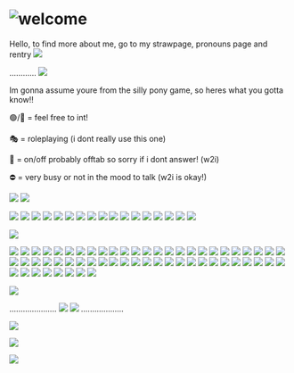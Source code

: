 # ![welcome](https://dl.glitter-graphics.com/pub/1694/1694466sa96a1sr3b.png)

Hello, to find more about me, go to my strawpage, pronouns page and rentry
![](https://64.media.tumblr.com/be7afb7168ecc219bf552f80ce0eba76/ee643efaa86f6169-5b/s75x75_c1/efb0d77f9c298eec158dec6a720ba83e7b99184b.gifv)



............
![](https://64.media.tumblr.com/972b494fff1b675e01d61434b53e31c7/e8ca1c81101a018c-be/s500x750/c110766f71d9e16684ab2e22cedf366da9e50993.gifv)


Im gonna assume youre from the silly pony game, so heres what you gotta know!!


🟢/💬 = feel free to int!

🎭 = roleplaying (i dont really use this one)

🌙 = on/off probably offtab so sorry if i dont answer! (w2i)

⛔ = very busy or not in the mood to talk (w2i is okay!)

![](https://64.media.tumblr.com/3837f81efb037b78d5f3b83136abd9ff/a2b9a9b92798b874-24/s400x600/0c9e64c94fb660d3ef32326e9c1a891cab720857.pnj)
![](https://64.media.tumblr.com/3837f81efb037b78d5f3b83136abd9ff/a2b9a9b92798b874-24/s400x600/0c9e64c94fb660d3ef32326e9c1a891cab720857.pnj)

![](https://adriansblinkiecollection.neocities.org/e65.gif)
![](https://blinkies.cafe/b/display/0072-lesbian.gif)
![](https://adriansblinkiecollection.neocities.org/e18.gif)
![](https://blinkies.cafe/b/display/0147-kirbywalk.gif)
![](https://adriansblinkiecollection.neocities.org/c43.gif)
![](https://adriansblinkiecollection.neocities.org/e116.gif)
![](https://adriansblinkiecollection.neocities.org/g95.gif)
![](https://64.media.tumblr.com/c0a83d4d7afd2bd83d57627f365559e7/dfbbd8c7c0b3410c-06/s250x400/9d578be0d366de8294ed7fa83b9a7eced07a6e5f.gifv)
![](https://64.media.tumblr.com/d052f12df7b2c97ce7082963a14439da/ce17caec7da4804e-f1/s250x400/83d6e260df7f3d9b23f89c39ccc6ff14cc5bb44b.gifv)
![](https://64.media.tumblr.com/6a00d4d9960b3f98830875ba87c1a466/c1af6f30d71a7f85-d9/s250x400/51ab1abc8ceb61180ae97616e01b765133112299.gifv)
![](https://64.media.tumblr.com/a023820c7f68063c3199c30df44f5821/b035b516dc88dd13-cf/s250x400/4fd16eacdbf55fb3f3b4f6017eaf56b48379724c.gifv)
![](https://64.media.tumblr.com/9e10211afd294224b4678952aafeb485/f01b417193c36424-07/s250x400/e1b515f000a0c9859c72f26e1786b51255262914.gifv)
![](https://64.media.tumblr.com/c37e985fa185c43df56a7ba066fb95e3/aafc9de618d36345-1f/s250x400/aae3f1e7094390cd9eec812100de2ed9dca464a5.gifv)
![](https://64.media.tumblr.com/7288c929848491a37af56f346c854981/b035b516dc88dd13-69/s250x400/a1b2a3e71eafbf43eab28135a077fc94af871de5.gifv)
![](https://adriansblinkiecollection.neocities.org/q26.gif)
![](https://64.media.tumblr.com/130bd308ff74a1e396c157397703190a/18d045b35d179237-62/s250x400/c327ea38c802270865bd3ecaa6d077cf1152a0db.gifv)
![](https://64.media.tumblr.com/b6a15d089664e7a51387a8d685d715ad/c6ef24c8ad0a6993-ba/s250x400/628e0d3f6f092708d65446855302efd9af25b026.gifv)

![](https://64.media.tumblr.com/bfc11316bc885d46d0ed19b06986b0b7/8f3b966c768a7a38-47/s400x600/6da1489adcc8d60b30902abeaea9039799dbf392.gifv)

![](https://adriansblinkiecollection.neocities.org/stamps/d16.jpeg)
![](https://adriansblinkiecollection.neocities.org/stamps/e24.png)
![](https://adriansblinkiecollection.neocities.org/stamps/k14.png)
![](https://images-wixmp-ed30a86b8c4ca887773594c2.wixmp.com/f/2ac032f6-2bc1-4f4e-9e44-292f5c75c605/dcf0p23-41743c83-4ee8-41b2-bcf4-3b37db514d0d.gif?token=eyJ0eXAiOiJKV1QiLCJhbGciOiJIUzI1NiJ9.eyJzdWIiOiJ1cm46YXBwOjdlMGQxODg5ODIyNjQzNzNhNWYwZDQxNWVhMGQyNmUwIiwiaXNzIjoidXJuOmFwcDo3ZTBkMTg4OTgyMjY0MzczYTVmMGQ0MTVlYTBkMjZlMCIsIm9iaiI6W1t7InBhdGgiOiJcL2ZcLzJhYzAzMmY2LTJiYzEtNGY0ZS05ZTQ0LTI5MmY1Yzc1YzYwNVwvZGNmMHAyMy00MTc0M2M4My00ZWU4LTQxYjItYmNmNC0zYjM3ZGI1MTRkMGQuZ2lmIn1dXSwiYXVkIjpbInVybjpzZXJ2aWNlOmZpbGUuZG93bmxvYWQiXX0.CB5BjM00i6SJtN0twlQbAMUF9oQdnMw9nhCPedzSEkg)
![](https://64.media.tumblr.com/72c1fd28781793d7af1e73939a79580f/50d5b7bb366d6781-65/s100x200/748f50982861ce7f6812201c986ebfc118050c8e.gifv)
![](https://images-wixmp-ed30a86b8c4ca887773594c2.wixmp.com/f/8fe17bd5-b71b-4336-9164-5d4f4ce21fda/dd5dg3w-d7233ba7-7e08-43c6-851f-6404a7cf2a30.png)
![](https://images-wixmp-ed30a86b8c4ca887773594c2.wixmp.com/f/6ccb04b3-0601-4682-844e-a786d44117d4/dayx1p5-d0e84937-c802-4128-87d8-51320116ad25.gif?token=eyJ0eXAiOiJKV1QiLCJhbGciOiJIUzI1NiJ9.eyJzdWIiOiJ1cm46YXBwOjdlMGQxODg5ODIyNjQzNzNhNWYwZDQxNWVhMGQyNmUwIiwiaXNzIjoidXJuOmFwcDo3ZTBkMTg4OTgyMjY0MzczYTVmMGQ0MTVlYTBkMjZlMCIsIm9iaiI6W1t7InBhdGgiOiJcL2ZcLzZjY2IwNGIzLTA2MDEtNDY4Mi04NDRlLWE3ODZkNDQxMTdkNFwvZGF5eDFwNS1kMGU4NDkzNy1jODAyLTQxMjgtODdkOC01MTMyMDExNmFkMjUuZ2lmIn1dXSwiYXVkIjpbInVybjpzZXJ2aWNlOmZpbGUuZG93bmxvYWQiXX0.OELGMO7rfVvr78xIGWvQ8dhHlOFzQ1GCi0N3mpJnF48)
![](https://adriansblinkiecollection.neocities.org/stamps/b39.png)
![](https://64.media.tumblr.com/c1309a5c9d7217592443a8172d2a1984/e4f8c035f1add387-64/s250x400/fb360625822adeb893420b5cb1245038fe6dfa59.pnj)
![](https://64.media.tumblr.com/0b5c6dc0ad41122d1868b027bbb1e207/d9a59b71a0818c17-29/s100x200/40b4236f799ae86ae05b780da324aa98770be2e6.gifv)
![](https://64.media.tumblr.com/4b3274bae24ad6c6a5cc48032a9b64d8/43eec9284af629ad-8c/s250x400/7c54625f95cb1e99a792e2269d81909b5d29d251.gifv)
![](https://64.media.tumblr.com/3aa6dfaa0d0bc6e0d48c9a7d6f30c216/abb353c3a2fae4c6-14/s100x200/3363b52b1303e85cd122fe9c10759630c5db40d0.gifv)
![](https://64.media.tumblr.com/7c9c76532223553632a4a419ca5f64d6/392e421b024fad25-65/s100x200/0b5c2d9125a1983d71b944aae90e95fe8c935542.gifv)
![](https://64.media.tumblr.com/2c551c10dc1d6f691f62068e2d0cd9b0/392e421b024fad25-b3/s100x200/df75802e094bfe13d1d25b9b1dfa193dcb89a380.webp)
![](https://64.media.tumblr.com/b358d8a0b0907ef39ebac6d5cc8b1dd3/f039ef2d6128f488-f2/s100x200/50407993e899700a7d97c5a63cd1c50f5209a409.gifv)
![](https://64.media.tumblr.com/6dc6cec4b420372368c4340ab0fb69df/291b57fc1bf1e0d5-58/s100x200/64676e36986d82a6bedb38d089aca1f658dca03f.gifv)
![](https://64.media.tumblr.com/3be91c01bfb2af2556021ce0455a1293/2b6109a88798b692-89/s100x200/60815299e968b0a939339216c53c69b1e31aaabf.gifv)
![](https://64.media.tumblr.com/31044f6ec78caa03f8cf8acef739cba7/21317507f7352712-33/s100x200/55868b5d5d9263527feff75bb1ba0e9b0cd57610.gifv)
![](https://64.media.tumblr.com/603280bb25174fe4ab92aa165ef7d0a8/321aa268678c99b9-ff/s100x200/d28fa8f73c9bd03444110b6b310f5a53cc2bd5eb.gifv)
![](https://64.media.tumblr.com/cca4302f94ebe0acc592f1baf7e8261b/ba16d020129a2a85-e6/s100x200/c73a0086df8338766d56cc0b280698114a87cca7.gifv)
![](https://64.media.tumblr.com/bac269c5e49143f425071d1b2a6e5caf/3347c16333dd2347-d7/s100x200/be86ffa412df7f63a7163f505e9e3293b11c1fed.gifv)
![](https://64.media.tumblr.com/3aac704903cd4055bd5cd8f8c8965564/4b36786e9171ecec-31/s100x200/b8c1a64ebc320b05d066f4dbd87fce4024502ed7.webp)
![](https://64.media.tumblr.com/415a91922a05049016d58a7106404970/c80e07d9272333a9-39/s100x200/b3b42241c05ed280c919bf425b91a6a2fbf008b2.pnj)
![](https://64.media.tumblr.com/22bc5c2da70c86b3ef09e00525cd8911/1236a896e868270f-bb/s100x200/462beb648829a74bc37d27e4a121ad10703bc95a.pnj)
![](https://images-wixmp-ed30a86b8c4ca887773594c2.wixmp.com/f/8fe17bd5-b71b-4336-9164-5d4f4ce21fda/dd5dg3w-d7233ba7-7e08-43c6-851f-6404a7cf2a30.png?token=eyJ0eXAiOiJKV1QiLCJhbGciOiJIUzI1NiJ9.eyJzdWIiOiJ1cm46YXBwOjdlMGQxODg5ODIyNjQzNzNhNWYwZDQxNWVhMGQyNmUwIiwiaXNzIjoidXJuOmFwcDo3ZTBkMTg4OTgyMjY0MzczYTVmMGQ0MTVlYTBkMjZlMCIsIm9iaiI6W1t7InBhdGgiOiJcL2ZcLzhmZTE3YmQ1LWI3MWItNDMzNi05MTY0LTVkNGY0Y2UyMWZkYVwvZGQ1ZGczdy1kNzIzM2JhNy03ZTA4LTQzYzYtODUxZi02NDA0YTdjZjJhMzAucG5nIn1dXSwiYXVkIjpbInVybjpzZXJ2aWNlOmZpbGUuZG93bmxvYWQiXX0.FEL2KCbhfNeBXB3oQoaw9yjvBWTK8852W6HPwo9EyTg)
![](https://images-wixmp-ed30a86b8c4ca887773594c2.wixmp.com/f/d15424eb-77eb-45ee-a88d-082f196b1d0a/ddb0ray-7dc12824-1c64-4f48-b92a-69205df9a507.png/v1/fill/w_99,h_57,q_80,strp/mordetwi_stamp_by_sunriseazzurra2004_ddb0ray-fullview.jpg?token=eyJ0eXAiOiJKV1QiLCJhbGciOiJIUzI1NiJ9.eyJzdWIiOiJ1cm46YXBwOjdlMGQxODg5ODIyNjQzNzNhNWYwZDQxNWVhMGQyNmUwIiwiaXNzIjoidXJuOmFwcDo3ZTBkMTg4OTgyMjY0MzczYTVmMGQ0MTVlYTBkMjZlMCIsIm9iaiI6W1t7ImhlaWdodCI6Ijw9NTciLCJwYXRoIjoiXC9mXC9kMTU0MjRlYi03N2ViLTQ1ZWUtYTg4ZC0wODJmMTk2YjFkMGFcL2RkYjByYXktN2RjMTI4MjQtMWM2NC00ZjQ4LWI5MmEtNjkyMDVkZjlhNTA3LnBuZyIsIndpZHRoIjoiPD05OSJ9XV0sImF1ZCI6WyJ1cm46c2VydmljZTppbWFnZS5vcGVyYXRpb25zIl19.NUf4jfMr6JUuKeCrQPtfqXQwR38_mB8bn7zG-aIz-Ac)
![](https://images-wixmp-ed30a86b8c4ca887773594c2.wixmp.com/f/beb8366b-3d76-4aa1-b644-3a835b72faeb/dvdr40-d7466ef4-15b3-4ed4-9a0f-b7c9f1803167.gif?token=eyJ0eXAiOiJKV1QiLCJhbGciOiJIUzI1NiJ9.eyJzdWIiOiJ1cm46YXBwOjdlMGQxODg5ODIyNjQzNzNhNWYwZDQxNWVhMGQyNmUwIiwiaXNzIjoidXJuOmFwcDo3ZTBkMTg4OTgyMjY0MzczYTVmMGQ0MTVlYTBkMjZlMCIsIm9iaiI6W1t7InBhdGgiOiJcL2ZcL2JlYjgzNjZiLTNkNzYtNGFhMS1iNjQ0LTNhODM1YjcyZmFlYlwvZHZkcjQwLWQ3NDY2ZWY0LTE1YjMtNGVkNC05YTBmLWI3YzlmMTgwMzE2Ny5naWYifV1dLCJhdWQiOlsidXJuOnNlcnZpY2U6ZmlsZS5kb3dubG9hZCJdfQ.xSUrwKdiQg_tDlIKkJWcVdMi5PRgnJw4hdmcug17M5k)
![](https://images-wixmp-ed30a86b8c4ca887773594c2.wixmp.com/f/eaf97c27-be73-41eb-a7c8-50d5bef18801/dc1vsfw-d5bd5b7e-9c94-494b-9351-a86b3f9391cc.gif?token=eyJ0eXAiOiJKV1QiLCJhbGciOiJIUzI1NiJ9.eyJzdWIiOiJ1cm46YXBwOjdlMGQxODg5ODIyNjQzNzNhNWYwZDQxNWVhMGQyNmUwIiwiaXNzIjoidXJuOmFwcDo3ZTBkMTg4OTgyMjY0MzczYTVmMGQ0MTVlYTBkMjZlMCIsIm9iaiI6W1t7InBhdGgiOiJcL2ZcL2VhZjk3YzI3LWJlNzMtNDFlYi1hN2M4LTUwZDViZWYxODgwMVwvZGMxdnNmdy1kNWJkNWI3ZS05Yzk0LTQ5NGItOTM1MS1hODZiM2Y5MzkxY2MuZ2lmIn1dXSwiYXVkIjpbInVybjpzZXJ2aWNlOmZpbGUuZG93bmxvYWQiXX0.6GwrxMDUN6L25bR0r0lmr2GfNfiLOCInhUCrEIZ-79Y)
![](https://images-wixmp-ed30a86b8c4ca887773594c2.wixmp.com/f/373cc955-d4e0-426f-a2b0-7d83603dbdfc/d7iy2pi-ecd20347-1dc6-4aed-b15d-b534afda431e.gif?token=eyJ0eXAiOiJKV1QiLCJhbGciOiJIUzI1NiJ9.eyJzdWIiOiJ1cm46YXBwOjdlMGQxODg5ODIyNjQzNzNhNWYwZDQxNWVhMGQyNmUwIiwiaXNzIjoidXJuOmFwcDo3ZTBkMTg4OTgyMjY0MzczYTVmMGQ0MTVlYTBkMjZlMCIsIm9iaiI6W1t7InBhdGgiOiJcL2ZcLzM3M2NjOTU1LWQ0ZTAtNDI2Zi1hMmIwLTdkODM2MDNkYmRmY1wvZDdpeTJwaS1lY2QyMDM0Ny0xZGM2LTRhZWQtYjE1ZC1iNTM0YWZkYTQzMWUuZ2lmIn1dXSwiYXVkIjpbInVybjpzZXJ2aWNlOmZpbGUuZG93bmxvYWQiXX0.wyx-eIzLquzaBMy8Ai-xKWJxQJjDjVqwYCm0rKI1T6A)
![](https://images-wixmp-ed30a86b8c4ca887773594c2.wixmp.com/f/b0c59a3e-7ba7-4480-9453-0057521ff69d/daf76x3-f74e884d-5779-4c43-bab1-e5478c528a5c.gif?token=eyJ0eXAiOiJKV1QiLCJhbGciOiJIUzI1NiJ9.eyJzdWIiOiJ1cm46YXBwOjdlMGQxODg5ODIyNjQzNzNhNWYwZDQxNWVhMGQyNmUwIiwiaXNzIjoidXJuOmFwcDo3ZTBkMTg4OTgyMjY0MzczYTVmMGQ0MTVlYTBkMjZlMCIsIm9iaiI6W1t7InBhdGgiOiJcL2ZcL2IwYzU5YTNlLTdiYTctNDQ4MC05NDUzLTAwNTc1MjFmZjY5ZFwvZGFmNzZ4My1mNzRlODg0ZC01Nzc5LTRjNDMtYmFiMS1lNTQ3OGM1MjhhNWMuZ2lmIn1dXSwiYXVkIjpbInVybjpzZXJ2aWNlOmZpbGUuZG93bmxvYWQiXX0.1Vq5yVzGFzxg8qOvWSNLdGD6z3jXMNZsZmJ8UclfgGY)
![](https://64.media.tumblr.com/8339ca0a36c1c41b2962d8b93f7f61da/23d8a71db322afa7-28/s250x400/59b06b7faec1278e4e2581d406a7bb875ccf32df.pnj)
![](https://64.media.tumblr.com/f7a17f59e95eb7fcd017593b883dcc1e/473928ea48888009-ea/s100x200/ff67e135948c4e932682f378eb8db205fde53b4d.gifv)
![](https://64.media.tumblr.com/5b6a0ba05ddcc60fe5c3b405c9798690/99b03e9f0218f144-f2/s250x400/f69663f5d0c598a3c979a78787a48d18e9ffafe8.gifv)
![](https://64.media.tumblr.com/6399e6fcdf1c1a35a3f7d14c6675221a/3c7512c789785a26-4c/s100x200/f7f63ca9b470f5946925900cd479540a3871a5eb.pnj)
![](https://64.media.tumblr.com/3702449b1bebf08f4f43dc67c255833a/7b7bd9d7866896fe-50/s100x200/321d2f6e610a2b8079ba4dcc5596adc2d6ccfa62.webp)
![](https://64.media.tumblr.com/30182fc7b3be903fb31139d361ecd24a/0d9c08ed8003adc6-14/s100x200/f384cfa44dfd5d4de2914c510c8143d663cab123.webp)
![](https://64.media.tumblr.com/e4259b6f72909840c32ac8e56528a8ff/6c0f91c1af4ee0a2-9d/s100x200/6c7d13d9e57c312cef5d0151aec54a999c87279a.pnj)
![](https://64.media.tumblr.com/246e39c2dfae1cb369873728bca0b77a/faa09d870acece93-69/s100x200/f39c519fb01578ab2b338ce06c88b0e5ed109742.gifv)
![](https://64.media.tumblr.com/97146a16a29cf747ec59ad8360baa146/3dfccb258893cb2f-54/s100x200/daaacc0e4a288a19829f2a199120928671b3d471.pnj)
![](https://64.media.tumblr.com/5b0422bce72a8b873b1e57cd26143d87/22f12c80d6958c3d-41/s100x200/74eadd72480a27f0595b0fcc5edf9dca425feb06.gifv)
![](https://64.media.tumblr.com/c182e38d61c05d88cae42f314011eb56/b85abb62f5d40bba-89/s100x200/9e75d5721f3bfc248e6d873a29722c14a2119a42.jpg)
![](https://64.media.tumblr.com/e70040f770c0234679d3f0fcce82b106/1fa4cd48d5a04dea-dc/s100x200/03f80055f1253b3b607c488e99cbda7c2b9797e9.pnj)
![](https://64.media.tumblr.com/317b54a75dd2cf8fee5c13ffe5312229/2d56f1efd74cb9ec-d7/s100x200/9048909ceafcbb5505d54a1b301ea495c76729fb.gifv)
![](https://64.media.tumblr.com/42de60c25ac905b544267f25504516f6/2d56f1efd74cb9ec-07/s100x200/2cc696ebb8eee727a6a1a9536f2b17c906dbc779.gifv)
![](https://64.media.tumblr.com/6aacad0b8990922153e6452ac44bb468/2d56f1efd74cb9ec-e6/s100x200/cfded41f9bbadf2274024c356c42309ebfde9760.gifv)
![](https://64.media.tumblr.com/2f8430e5047c4d838c1df304b973fb09/aaf617bf71cc7ba7-64/s100x200/1e515d8b6bf97373d8ee5fe662aa8f9f7d6d8dd1.gifv)
![](https://64.media.tumblr.com/d0e1b533d82741c2f0aece19d22705fb/c60c4778a7405a12-6a/s100x200/d7b397f5b7020b79de9c17366fd8061dc510b83d.pnj)
![](https://64.media.tumblr.com/f93bcc7e04a248c046bb511f267f920d/ac66b342cd5f9864-c9/s100x200/8450b8fc1ddb37f7f4750ab785fe26467e23444f.gifv)
![](https://64.media.tumblr.com/d55d0b81f65eebaba4b9257034abc3aa/0aa2484a660c5771-c0/s250x400/263e428f360c434fc3e71c736a01c4f3c3069cbd.pnj)
![](https://64.media.tumblr.com/c0bc053497b6d2cdacf72607710c1e0c/0a314c1722fc4072-59/s100x200/aa6877408a07b3006e9993c626430f1fbea2343e.gifv)
![](https://64.media.tumblr.com/dce471c9a1edad3ebaec3d9acdc4e959/0a314c1722fc4072-af/s100x200/26f53e3596ba3ff924cb92b115d7da75232b62e1.gifv)
![](https://64.media.tumblr.com/4c0c0fd3ec6f2af9a627c1a94e799113/ec8f693b87536b40-ff/s100x200/d898d958c05485f99d1741a9558c06ddee9757ba.gifv)
![](https://64.media.tumblr.com/350f1ef0a2606ea6c8210974e8135e34/3c7512c789785a26-99/s100x200/ee7b1fb477672683a8e87bcb7d81a7750a8414a0.pnj)
![](https://64.media.tumblr.com/a8005009908fe11ec7e3719a8c7ad9c0/6f072ea04e7b6c72-72/s100x200/74e388ab76e58e3220239ac9df751f21e47ccc8a.pnj)
![](https://64.media.tumblr.com/3be91c01bfb2af2556021ce0455a1293/2b6109a88798b692-89/s100x200/60815299e968b0a939339216c53c69b1e31aaabf.gifv)
![](https://64.media.tumblr.com/3784b47c5d80fcff3ac3651f23f0896e/abb353c3a2fae4c6-34/s100x200/d72fcea1131f93f83ac54bd5e459de75f8d3f5b4.webp)
![](https://64.media.tumblr.com/de519afce99e1d8b04c1c4f880715ee4/6ad3a0c9732904b2-75/s250x400/07921c1df55e4de58a671df04adece8bdf4d1623.gifv)
![](https://64.media.tumblr.com/42fd87191039c76e06f0d669f2e1589e/e1764aaf97ff8d81-10/s250x400/28c3088a64e41e3ea4acff272b423f85744b0b24.pnj)

![](https://64.media.tumblr.com/31ef9de3e391453c74c0a168a38875b2/035ee49e290f7e20-2e/s400x600/1d56439010ed736df5adfcfc6759186c2adf1836.gifv)

.....................
![](https://64.media.tumblr.com/b3c387650d8c66e62d87eaaadc502073/21317507f7352712-90/s100x200/0e66996acce2e367ddb860482501bddb56e7f263.webp)
![](https://64.media.tumblr.com/05709a5f0eb47da30aee563c462a7338/21317507f7352712-4b/s100x200/7324b9651fc5c546142d791c39ff5201c274891b.webp)
...................

![](https://64.media.tumblr.com/a612a4e80b21a4bad96cb1140d4a83e5/266cae12e2818f3b-07/s400x600/c8958e459df49fc9962a1d8f49daf30ee12d362c.gifv)

![](https://64.media.tumblr.com/6bcb2057f3f3428ee3d91f0befa611f1/ae42927e441ffefb-e0/s250x400/92693a54b9c32ba02efe43730f78000fee741094.gifv)

![](https://64.media.tumblr.com/865e39203e0c54abc2d6ba716d729c84/c1af6f30d71a7f85-67/s100x200/f90ebc971f56db5e8db8b2b77d9568412ee8f2d9.gifv)


